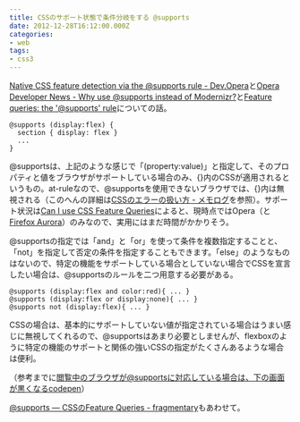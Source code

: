 ```yaml
---
title: CSSのサポート状態で条件分岐をする @supports
date: 2012-12-28T16:12:00.000Z
categories:
- web
tags:
- css3
---
```

[Native CSS feature detection via the @supports rule - Dev.Opera](http://dev.opera.com/articles/view/native-css-feature-detection-via-the-supports-rule/)と[Opera Developer News - Why use @supports instead of Modernizr?](http://my.opera.com/ODIN/blog/why-use-supports-instead-of-modernizr)と[Feature queries: the '@supports' rule](http://www.w3.org/TR/css3-conditional/#at-supports)についての話。

<!-- more -->

```
@supports (display:flex) {
  section { display: flex }
  ...
}

```

@supportsは、上記のような感じで「(property:value)」と指定して、そのプロパティと値をブラウザがサポートしている場合のみ、{}内のCSSが適用されるというもの。at-ruleなので、@supportsを使用できないブラウザでは、{}内は無視される（このへんの詳細は[CSSのエラーの扱い方 - メモログ](/blog//2012/06/how_css_handles_errors/)を参照）。サポート状況は[Can I use CSS Feature Queries](http://caniuse.com/css-featurequeries)によると、現時点ではOpera（と[Firefox Aurora](http://www.mozilla.jp/firefox/preview/)）のみなので、実用にはまだ時間がかかりそう。

@supportsの指定では「and」と「or」を使って条件を複数指定することと、「not」を指定して否定の条件を指定することもできます。「else」のようなものはないので、特定の機能をサポートしている場合としていない場合でCSSを宣言したい場合は、@supportsのルールを二つ用意する必要がある。

```
@supports (display:flex and color:red){ ... }
@supports (display:flex or display:none){ ... }
@supports not (display:flex){ ... }

```

CSSの場合は、基本的にサポートしていない値が指定されている場合はうまい感じに無視してくれるので、@supportsはあまり必要としませんが、flexboxのように特定の機能のサポートと関係の強いCSSの指定がたくさんあるような場合は便利。

（参考までに[閲覧中のブラウザが@supportsに対応している場合は、下の画面が黒くなるcodepen](http://codepen.io/memolog/pen/mHjJy)）

[@supports ― CSSのFeature Queries - fragmentary](http://myakura.hatenablog.com/entry/2012/08/08/012516)もあわせて。
